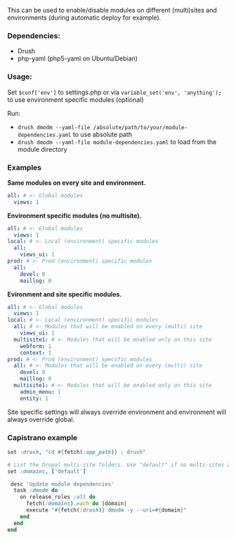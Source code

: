 This can be used to enable/disable modules on different (multi)sites and environments (during automatic deploy for example).

### Dependencies:
- Drush
- php-yaml (php5-yaml on Ubuntu/Debian)

### Usage:
Set `$conf['env']` to settings.php or via `variable_set('env', 'anything');` to use environment specific modules (optional)

Run:
- `drush dmodm --yaml-file /absolute/path/to/your/module-dependencies.yaml` to use absolute path
- `drush dmodm --yaml-file module-dependencies.yaml` to load from the module directory

### Examples

**Same modules on every site and environment.**
````yaml
all: # <- Global modules
  views: 1
````

**Environment specific modules (no multisite).**
````yaml
all: # <- Global modules
  views: 1
local: # <- Local (environment) specific modules
  all:
    views_ui: 1
prod: # <- Prod (environment) specific modules
  all:
    devel: 0
    maillog: 0
````

**Evironment and site specific modules.**
````yaml
all: # <- Global modules
  views: 1
local: # <- Local (environment) specific modules
  all: # <- Modules that will be enabled on every (multi) site
    views_ui: 1
  multisite1: # <- Modules that will be enabled only on this site
    webform: 1 
    context: 1
prod: # <- Prod (environment) specific modules
  all: # <- Modules that will be enabled on every (multi) site
    devel: 0
    maillog: 0
  multisite1: # <- Modules that will be enabled only on this site
    admin_menu: 1 
    entity: 1
````

Site specific settings will always override environment and environment will always override global.

### Capistrano example
````ruby
set :drush, "cd #{fetch(:app_path)} ; drush"

# List the Drupal multi-site folders. Use "default" if no multi-sites are installed.
set :domains, ['default'] 
````

````ruby
 desc 'Update module dependencies'
  task :dmodm do
    on release_roles :all do
      fetch(:domains).each do |domain|
      execute "#{fetch(:drush)} dmodm -y --uri=#{domain}"
    end
  end
end
````
